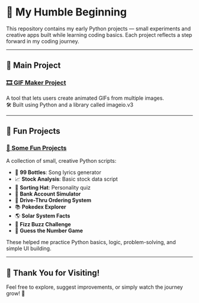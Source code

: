 # 🌱 My Humble Beginning

This repository contains my early Python projects — small experiments and creative apps built while learning coding basics. Each project reflects a step forward in my coding journey.

---

## 📌 Main Project

### [🎞️ GIF Maker Project](https://github.com/Vaishnavi-Kankeri/My-Humble-beginning/tree/11a1699e9eb1520b8e18caa5d4ebd23dc8cea0c6/gif_maker_project)

A tool that lets users create animated GIFs from multiple images.  
🛠️ Built using Python and a library called imageio.v3

---

## 🎉 Fun Projects

### [🧪 Some Fun Projects](https://github.com/Vaishnavi-Kankeri/My-Humble-beginning/tree/main/Some%20fun%20projects)

A collection of small, creative Python scripts:
- 🎵 **99 Bottles**: Song lyrics generator
- 📈 **Stock Analysis**: Basic stock data script
- 🎩 **Sorting Hat**: Personality quiz
- 🏦 **Bank Account Simulator**
- 🍔 **Drive-Thru Ordering System**
- 📚 **Pokedex Explorer**
- 🌎 **Solar System Facts**
- 🎲 **Fizz Buzz Challenge**
- 🔢 **Guess the Number Game**

These helped me practice Python basics, logic, problem-solving, and simple UI building.

---

## 🙏 Thank You for Visiting!

Feel free to explore, suggest improvements, or simply watch the journey grow! 🚀
